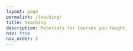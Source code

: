 ```yaml
---
layout: page
permalink: /teaching/
title: teaching
description: Materials for courses you taught.
nav: true
nav_order: 2
---
```

